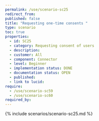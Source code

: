 ```yaml
---
permalink: /use/scenario-sc25
redirect_from: 
published: false
title: "Requesting one-time consents "
type: scenario
toc: true
properties:
  - id: SC25
  - category: Requesting consent of users
  - description:
  - customer: All
  - component: Connector
  - level: Beginner
  - implementation status: DONE
  - documentation status: OPEN
  - published:
  - link to lucid:
require:
  - /use/scenario-sc59
  - /use/scenario-sc60
required_by:
---
```


{% include scenarios/scenario-sc25.md %}
